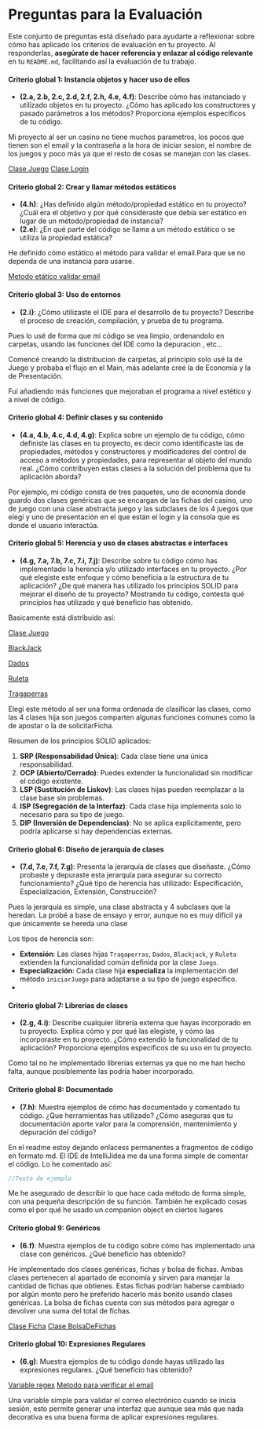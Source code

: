 # Preguntas para la Evaluación

Este conjunto de preguntas está diseñado para ayudarte a reflexionar sobre cómo has aplicado los criterios de evaluación en tu proyecto. Al responderlas, **asegúrate de hacer referencia y enlazar al código relevante** en tu `README.md`, facilitando así la evaluación de tu trabajo.

#### **Criterio global 1: Instancia objetos y hacer uso de ellos**
- **(2.a, 2.b, 2.c, 2.d, 2.f, 2.h, 4.e, 4.f)**: Describe cómo has instanciado y utilizado objetos en tu proyecto. ¿Cómo has aplicado los constructores y pasado parámetros a los métodos? Proporciona ejemplos específicos de tu código.

Mi proyecto al ser un casino no tiene muchos parametros, los pocos que tienen son el email y la contraseña a la hora de iniciar sesion, el nombre de los juegos y poco más ya que el resto de cosas se manejan con las clases.

[Clase Juego](https://github.com/Carame005/Casino2/blob/master/src/juegos/Juego.kt#L6)
[Clase Login](https://github.com/Carame005/Casino2/blob/master/src/presentacion/Login.kt#L3)

#### **Criterio global 2: Crear y llamar métodos estáticos**
- **(4.h)**: ¿Has definido algún método/propiedad estático en tu proyecto? ¿Cuál era el objetivo y por qué consideraste que debía ser estático en lugar de un método/propiedad de instancia?
- **(2.e)**: ¿En qué parte del código se llama a un método estático o se utiliza la propiedad estática?

He definido cómo estático el método para validar el email.Para que se no dependa de una instancia para usarse.

[Metodo etático validar email](https://github.com/Carame005/Casino2/blob/master/src/presentacion/Login.kt#L16-L19)

#### **Criterio global 3: Uso de entornos**
- **(2.i)**: ¿Cómo utilizaste el IDE para el desarrollo de tu proyecto? Describe el proceso de creación, compilación, y prueba de tu programa.

Pues lo usé de forma que mi código se vea limpio, ordenandolo en carpetas, usando las funciones del IDE como la depuracion , etc...

Comencé creando la distribucion de carpetas, al principio solo usé la de Juego y probaba el flujo en el Main, más adelante creé la de Economía y la de Presentación.

Fuí añadiendo más funciones que mejoraban el programa a nivel estético y a nivel de código.

#### **Criterio global 4: Definir clases y su contenido**
- **(4.a, 4.b, 4.c, 4.d, 4.g)**: Explica sobre un ejemplo de tu código, cómo definiste las clases en tu proyecto, es decir como identificaste las de propiedades, métodos y constructores y modificadores del control de acceso a métodos y propiedades, para representar al objeto del mundo real. ¿Cómo contribuyen estas clases a la solución del problema que tu aplicación aborda?

Por ejemplo, mi código consta de tres paquetes, uno de economía donde guardo dos clases genéricas que se encargan de las fichas del casino, uno de juego con una clase abstracta juego y las subclases de los 4 juegos que elegí y uno de presentación en el que están el login y la consola que es donde el usuario interactúa.

#### **Criterio global 5: Herencia y uso de clases abstractas e interfaces**
- **(4.g, 7.a, 7.b, 7.c, 7.i, 7.j)**: Describe sobre tu código cómo has implementado la herencia y/o utilizado interfaces en tu proyecto. ¿Por qué elegiste este enfoque y cómo beneficia a la estructura de tu aplicación? ¿De qué manera has utilizado los principios SOLID para mejorar el diseño de tu proyecto? Mostrando tu código, contesta qué principios has utilizado y qué beneficio has obtenido.

Basicamente está distribuido así:

[Clase Juego](https://github.com/Carame005/Casino2/blob/master/src/juegos/Juego.kt#L6)

[BlackJack](https://github.com/Carame005/Casino2/blob/master/src/juegos/Blackjack.kt#L5)

[Dados](https://github.com/Carame005/Casino2/blob/master/src/juegos/Dados.kt#L5)

[Ruleta](https://github.com/Carame005/Casino2/blob/master/src/juegos/Ruleta.kt#L5)

[Tragaperras](https://github.com/Carame005/Casino2/blob/master/src/juegos/Tragaperras.kt#L5)


Elegí este método al ser una forma ordenada de clasificar las clases, como las 4 clases hija son juegos comparten algunas funciones comunes como la de apostar o la de solicitarFicha.

 Resumen de los principios SOLID aplicados:
1. **SRP (Responsabilidad Única)**: Cada clase tiene una única responsabilidad.
2. **OCP (Abierto/Cerrado)**: Puedes extender la funcionalidad sin modificar el código existente.
3. **LSP (Sustitución de Liskov)**: Las clases hijas pueden reemplazar a la clase base sin problemas.
4. **ISP (Segregación de la Interfaz)**: Cada clase hija implementa solo lo necesario para su tipo de juego.
5. **DIP (Inversión de Dependencias)**: No se aplica explícitamente, pero podría aplicarse si hay dependencias externas.

#### **Criterio global 6: Diseño de jerarquía de clases**
- **(7.d, 7.e, 7.f, 7.g)**: Presenta la jerarquía de clases que diseñaste. ¿Cómo probaste y depuraste esta jerarquía para asegurar su correcto funcionamiento? ¿Qué tipo de herencia has utilizado: Especificación, Especialización, Extensión, Construcción?

Pues la jerarquía es simple, una clase abstracta y 4 subclases que la heredan. La probé a base de ensayo y error, aunque no es muy difícil ya que únicamente se hereda una clase

Los tipos de herencia son:
- **Extensión**: Las clases hijas `Tragaperras`, `Dados`, `Blackjack`, y `Ruleta` extienden la funcionalidad común definida por la clase `Juego`.
- **Especialización**: Cada clase hija **especializa** la implementación del método `iniciarJuego` para adaptarse a su tipo de juego específico.
- 
#### **Criterio global 7: Librerías de clases**
- **(2.g, 4.i)**: Describe cualquier librería externa que hayas incorporado en tu proyecto. Explica cómo y por qué las elegiste, y cómo las incorporaste en tu proyecto. ¿Cómo extendió la funcionalidad de tu aplicación? Proporciona ejemplos específicos de su uso en tu proyecto.

Como tal no he implementado librerias externas ya que no me han hecho falta, aunque posiblemente las podría haber incorporado.

#### **Criterio global 8: Documentado**
- **(7.h)**: Muestra ejemplos de cómo has documentado y comentado tu código. ¿Que herramientas has utilizado? ¿Cómo aseguras que tu documentación aporte valor para la comprensión, mantenimiento y depuración del código?

En el readme estoy dejando enlacess permanentes a fragmentos de código en formato md.
El IDE de IntelliJidea me da una forma simple de comentar el código.
Lo he comentado así:
```kotlin
//Texto de ejemplo
```
Me he asegurado de describir lo que hace cada método de forma simple, con una pequeña descripción de su función. También he explicado cosas como el por qué he usado un companion object en ciertos lugares

#### **Criterio global 9: Genéricos**
- **(6.f)**: Muestra ejemplos de tu código sobre cómo has implementado una clase con genéricos. ¿Qué beneficio has obtenido?

He implementado dos clases genéricas, fichas y bolsa de fichas. Ambas clases pertenecen al apartado de economía y sirven para manejar la cantidad de fichas que obtienes. Estas fichas podrían haberse cambiado por algún monto pero he preferido hacerlo más bonito usando clases genéricas. La bolsa de fichas cuenta con sus métodos para agregar o devolver una suma del total de fichas.

[Clase Ficha](https://github.com/Carame005/Casino2/blob/master/src/economia/Ficha.kt#L1-L8)
[Clase BolsaDeFichas](https://github.com/Carame005/Casino2/blob/master/src/economia/BolsaDeFichas.kt#L4-L16)

#### **Criterio global 10: Expresiones Regulares**
- **(6.g)**: Muestra ejemplos de tu código donde hayas utilizado las expresiones regulares. ¿Qué beneficio has obtenido?

[Variable regex](https://github.com/Carame005/Casino2/blob/master/src/presentacion/Login.kt#L5)
[Metodo para verificar el email](https://github.com/Carame005/Casino2/blob/master/src/presentacion/Login.kt#L15-L17)

Una variable simple para validar el correo electrónico cuando se inicia sesión, esto permite generar una interfaz que aunque sea más que nada decorativa es una buena forma de aplicar expresiones regulares.
